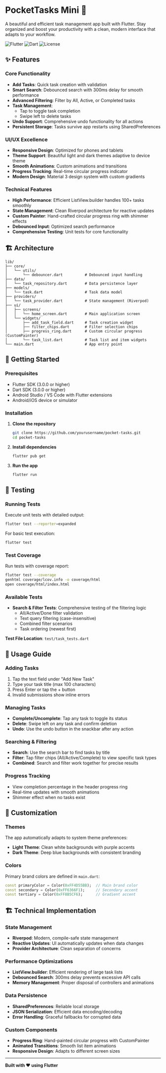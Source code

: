 # PocketTasks Mini 📝

A beautiful and efficient task management app built with Flutter. Stay organized and boost your productivity with a clean, modern interface that adapts to your workflow.

![Flutter](https://img.shields.io/badge/Flutter-3.0+-blue.svg)
![Dart](https://img.shields.io/badge/Dart-3.0+-blue.svg)
![License](https://img.shields.io/badge/License-MIT-green.svg)

## ✨ Features

### Core Functionality
- **Add Tasks**: Quick task creation with validation
- **Smart Search**: Debounced search with 300ms delay for smooth performance
- **Advanced Filtering**: Filter by All, Active, or Completed tasks
- **Task Management**: 
  - Tap to toggle task completion
  - Swipe left to delete tasks
- **Undo Support**: Comprehensive undo functionality for all actions
- **Persistent Storage**: Tasks survive app restarts using SharedPreferences

### UI/UX Excellence
- **Responsive Design**: Optimized for phones and tablets
- **Theme Support**: Beautiful light and dark themes adaptive to device theme
- **Smooth Animations**: Custom animations and transitions
- **Progress Tracking**: Real-time circular progress indicator
- **Modern Design**: Material 3 design system with custom gradients

### Technical Features
- **High Performance**: Efficient ListView.builder handles 100+ tasks smoothly
- **State Management**: Clean Riverpod architecture for reactive updates
- **Custom Painter**: Hand-crafted circular progress ring with shimmer effects
- **Debounced Input**: Optimized search performance
- **Comprehensive Testing**: Unit tests for core functionality

## 🏗️ Architecture

```
lib/
├── core/
│   └── utils/
│       └── debouncer.dart          # Debounced input handling
├── data/
│   └── task_repository.dart        # Data persistence layer
├── models/
│   └── task.dart                   # Task data model
├── providers/
│   └── task_provider.dart          # State management (Riverpod)
├── ui/
│   ├── screens/
│   │   └── home_screen.dart        # Main application screen
│   └── widgets/
│       ├── add_task_field.dart     # Task creation widget
│       ├── filter_chips.dart       # Filter selection chips
│       ├── progress_ring.dart      # Custom circular progress (CustomPainter)
│       └── task_list.dart          # Task list and item widgets
└── main.dart                       # App entry point
```

## 🚀 Getting Started

### Prerequisites
- Flutter SDK (3.0.0 or higher)
- Dart SDK (3.0.0 or higher)
- Android Studio / VS Code with Flutter extensions
- Android/iOS device or simulator

### Installation

1. **Clone the repository**
   ```bash
   git clone https://github.com/yourusername/pocket-tasks.git
   cd pocket-tasks
   ```

2. **Install dependencies**
   ```bash
   flutter pub get
   ```

3. **Run the app**
   ```bash
   flutter run
   ```

## 🧪 Testing

### Running Tests

Execute unit tests with detailed output:
```bash
flutter test --reporter=expanded
```

For basic test execution:
```bash
flutter test
```

### Test Coverage

Run tests with coverage report:
```bash
flutter test --coverage
genhtml coverage/lcov.info -o coverage/html
open coverage/html/index.html
```

### Available Tests

- **Search & Filter Tests**: Comprehensive testing of the filtering logic
  - All/Active/Done filter validation
  - Text query filtering (case-insensitive)
  - Combined filter scenarios
  - Task ordering (newest first)

**Test File Location**: `test/task_tests.dart`

## 📱 Usage Guide

### Adding Tasks
1. Tap the text field under "Add New Task"
2. Type your task title (max 100 characters)
3. Press Enter or tap the + button
4. Invalid submissions show inline errors

### Managing Tasks
- **Complete/Uncomplete**: Tap any task to toggle its status
- **Delete**: Swipe left on any task and confirm deletion
- **Undo**: Use the undo button in the snackbar after any action

### Searching & Filtering
- **Search**: Use the search bar to find tasks by title
- **Filter**: Tap filter chips (All/Active/Complete) to view specific task types
- **Combined**: Search and filter work together for precise results

### Progress Tracking
- View completion percentage in the header progress ring
- Real-time updates with smooth animations
- Shimmer effect when no tasks exist

## 🎨 Customization

### Themes
The app automatically adapts to system theme preferences:
- **Light Theme**: Clean white backgrounds with purple accents
- **Dark Theme**: Deep blue backgrounds with consistent branding

### Colors
Primary brand colors are defined in `main.dart`:
```dart
const primaryColor = Color(0xFF4D55BB);  // Main brand color
const secondary = Color(0xFF6366F1);     // Secondary accent
const tertiary = Color(0xFF8B5CF6);      // Gradient accent
```

## 🏗️ Technical Implementation

### State Management
- **Riverpod**: Modern, compile-safe state management
- **Reactive Updates**: UI automatically updates when data changes
- **Provider Architecture**: Clean separation of concerns

### Performance Optimizations
- **ListView.builder**: Efficient rendering of large task lists
- **Debounced Search**: 300ms delay prevents excessive API calls
- **Memory Management**: Proper disposal of controllers and animations

### Data Persistence
- **SharedPreferences**: Reliable local storage
- **JSON Serialization**: Efficient data encoding/decoding
- **Error Handling**: Graceful fallbacks for corrupted data

### Custom Components
- **Progress Ring**: Hand-painted circular progress with CustomPainter
- **Animated Transitions**: Smooth list item animations
- **Responsive Design**: Adapts to different screen sizes


---

**Built with ❤️ using Flutter**
